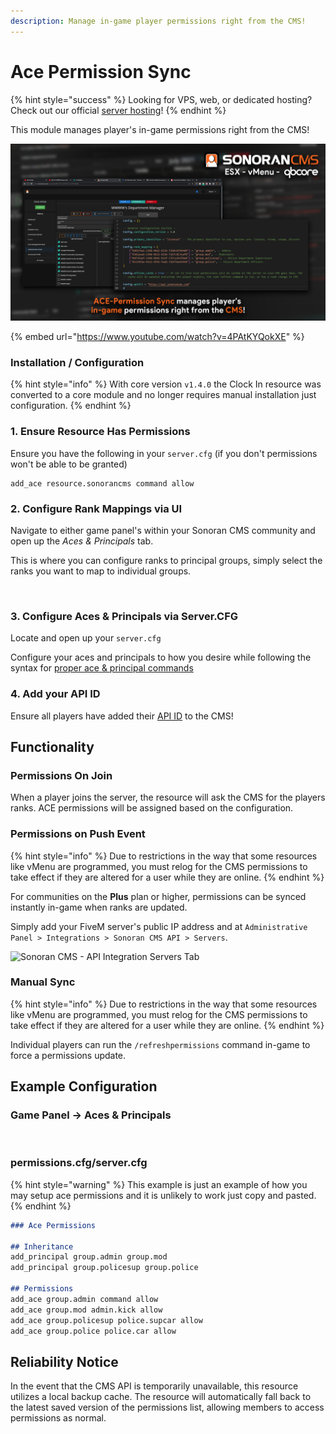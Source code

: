 ```yaml
---
description: Manage in-game player permissions right from the CMS!
---
```


# Ace Permission Sync

{% hint style="success" %}
Looking for VPS, web, or dedicated hosting? Check out our official [server hosting](../../../../../other-products/server-hosting.md)!
{% endhint %}

This module manages player's in-game permissions right from the CMS!

![Sonoran CMS - ACE Permission Sync](../../../../../.gitbook/assets/CMS-Ace-Sync.png)

{% embed url="https://www.youtube.com/watch?v=4PAtKYQokXE" %}

### Installation / Configuration

{% hint style="info" %}
With core version `v1.4.0` the Clock In resource was converted to a core module and no longer requires manual installation just configuration.
{% endhint %}

### 1. Ensure Resource Has Permissions

Ensure you have the following in your `server.cfg` (if you don't permissions won't be able to be granted)

```
add_ace resource.sonorancms command allow
```

### 2. Configure Rank Mappings via UI

Navigate to either game panel's within your Sonoran CMS community and open up the _Aces & Principals_ tab.

This is where you can configure ranks to principal groups, simply select the ranks you want to map to individual groups.

<figure><img src="https://i.imgur.com/j5XTpYT.png" alt=""><figcaption></figcaption></figure>

### 3. Configure Aces & Principals via Server.CFG

Locate and open up your `server.cfg`

Configure your aces and principals to how you desire while following the syntax for [proper ace & principal commands](https://forum.cfx.re/t/basic-aces-principals-overview-guide/90917)

### 4. Add your API ID

Ensure all players have added their [API ID](../../../../../developer-api-documentation/api-integration/getting-started/api-id-system.md) to the CMS!

## Functionality

### Permissions On Join

When a player joins the server, the resource will ask the CMS for the players ranks. ACE permissions will be assigned based on the configuration.

### Permissions on Push Event

{% hint style="info" %}
Due to restrictions in the way that some resources like vMenu are programmed, you must relog for the CMS permissions to take effect if they are altered for a user while they are online.
{% endhint %}

For communities on the **Plus** plan or higher, permissions can be synced instantly in-game when ranks are updated.

Simply add your FiveM server's public IP address and at `Administrative Panel > Integrations > Sonoran CMS API > Servers`.

![Sonoran CMS - API Integration Servers Tab](../../../../../.gitbook/assets/CMS\_ApiIntegrationServersTab.png)

### Manual Sync

{% hint style="info" %}
Due to restrictions in the way that some resources like vMenu are programmed, you must relog for the CMS permissions to take effect if they are altered for a user while they are online.
{% endhint %}

Individual players can run the `/refreshpermissions` command in-game to force a permissions update.

## Example Configuration

### Game Panel -> Aces & Principals

<figure><img src="https://i.imgur.com/D3T5ZYw.png" alt=""><figcaption></figcaption></figure>

### permissions.cfg/server.cfg

{% hint style="warning" %}
This example is just an example of how you may setup ace permissions and it is unlikely to work just copy and pasted.
{% endhint %}

```markdown
### Ace Permissions

## Inheritance
add_principal group.admin group.mod
add_principal group.policesup group.police

## Permissions
add_ace group.admin command allow
add_ace group.mod admin.kick allow
add_ace group.policesup police.supcar allow
add_ace group.police police.car allow
```

## Reliability Notice

In the event that the CMS API is temporarily unavailable, this resource utilizes a local backup cache. The resource will automatically fall back to the latest saved version of the permissions list, allowing members to access permissions as normal.
